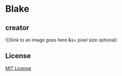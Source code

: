 # Blake

## creator

![](link to an image goes here &s= pixel size optional)

## License

[MIT License](https://github.com/08162021-dotnet-uta/BlakeDrostRepo1/blob/main/LICENSE)
